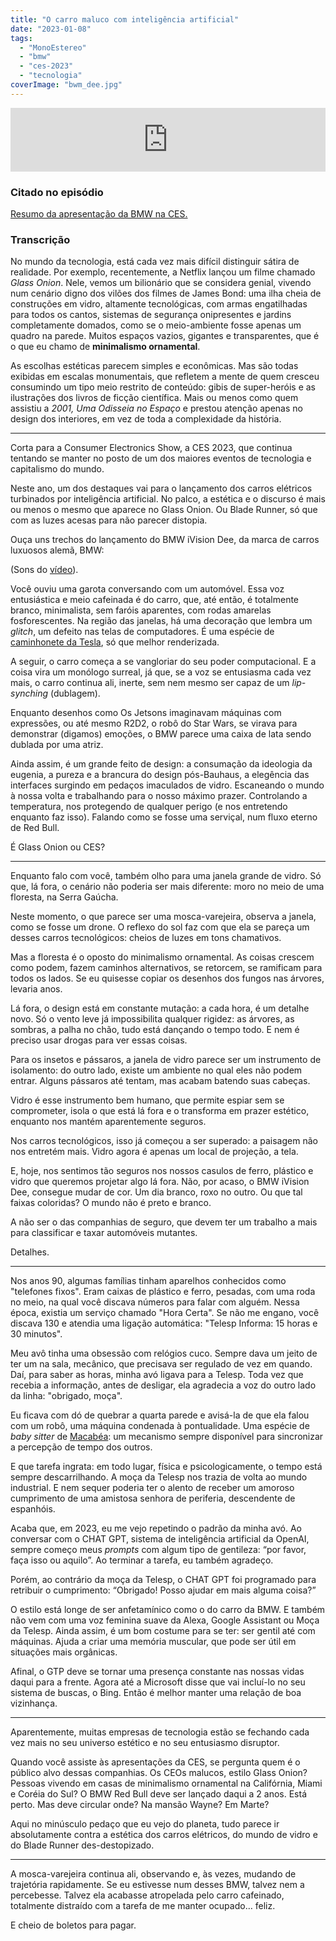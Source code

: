 ```yaml
---
title: "O carro maluco com inteligência artificial"
date: "2023-01-08"
tags: 
  - "MonoEstereo"
  - "bmw"
  - "ces-2023"
  - "tecnologia"
coverImage: "bwm_dee.jpg"
---
```


<iframe src="https://anchor.fm/monoestereo/embed/episodes/O-carro-maluco-com-inteligncia-artificial-e1t4h7i" height="102px" width="100%" frameborder="0" scrolling="no"></iframe>

### Citado no episódio

[Resumo da apresentação da BMW na CES.](https://www.youtube.com/watch?v=ays-0zj4J7M)

### Transcrição

No mundo da tecnologia, está cada vez mais difícil distinguir sátira de realidade. Por exemplo, recentemente, a Netflix lançou um filme chamado _Glass Onion_. Nele, vemos um bilionário que se considera genial, vivendo num cenário digno dos vilões dos filmes de James Bond: uma ilha cheia de construções em vidro, altamente tecnológicas, com armas engatilhadas para todos os cantos, sistemas de segurança onipresentes e jardins completamente domados, como se o meio-ambiente fosse apenas um quadro na parede. Muitos espaços vazios, gigantes e transparentes, que é o que eu chamo de **minimalismo ornamental**.

As escolhas estéticas parecem simples e econômicas. Mas são todas exibidas em escalas monumentais, que refletem a mente de quem cresceu consumindo um tipo meio restrito de conteúdo: gibis de super-heróis e as ilustrações dos livros de ficção científica. Mais ou menos como quem assistiu a _2001, Uma Odisseia no Espaço_ e prestou atenção apenas no design dos interiores, em vez de toda a complexidade da história.

* * *

Corta para a Consumer Electronics Show, a CES 2023, que continua tentando se manter no posto de um dos maiores eventos de tecnologia e capitalismo do mundo.

Neste ano, um dos destaques vai para o lançamento dos carros elétricos turbinados por inteligência artificial. No palco, a estética e o discurso é mais ou menos o mesmo que aparece no Glass Onion. Ou Blade Runner, só que com as luzes acesas para não parecer distopia.

Ouça uns trechos do lançamento do BMW iVision Dee, da marca de carros luxuosos alemã, BMW:

(Sons do [vídeo](https://www.youtube.com/watch?v=ays-0zj4J7M)).

Você ouviu uma garota conversando com um automóvel. Essa voz entusiástica e meio cafeinada é do carro, que, até então, é totalmente branco, minimalista, sem faróis aparentes, com rodas amarelas fosforescentes. Na região das janelas, há uma decoração que lembra um _glitch_, um defeito nas telas de computadores. É uma espécie de [caminhonete da Tesla](https://www.tesla.com/cybertruck), só que melhor renderizada.

A seguir, o carro começa a se vangloriar do seu poder computacional. E a coisa vira um monólogo surreal, já que, se a voz se entusiasma cada vez mais, o carro continua ali, inerte, sem nem mesmo ser capaz de um _lip-synching_ (dublagem).

Enquanto desenhos como Os Jetsons imaginavam máquinas com expressões, ou até mesmo R2D2, o robô do Star Wars, se virava para demonstrar (digamos) emoções, o BMW parece uma caixa de lata sendo dublada por uma atriz.

Ainda assim, é um grande feito de design: a consumação da ideologia da eugenia, a pureza e a brancura do design pós-Bauhaus, a elegência das interfaces surgindo em pedaços imaculados de vidro. Escaneando o mundo à nossa volta e trabalhando para o nosso máximo prazer. Controlando a temperatura, nos protegendo de qualquer perigo (e nos entretendo enquanto faz isso). Falando como se fosse uma serviçal, num fluxo eterno de Red Bull.

É Glass Onion ou CES?

* * *

Enquanto falo com você, também olho para uma janela grande de vidro. Só que, lá fora, o cenário não poderia ser mais diferente: moro no meio de uma floresta, na Serra Gaúcha.

Neste momento, o que parece ser uma mosca-varejeira, observa a janela, como se fosse um drone. O reflexo do sol faz com que ela se pareça um desses carros tecnológicos: cheios de luzes em tons chamativos.

Mas a floresta é o oposto do minimalismo ornamental. As coisas crescem como podem, fazem caminhos alternativos, se retorcem, se ramificam para todos os lados. Se eu quisesse copiar os desenhos dos fungos nas árvores, levaria anos.

Lá fora, o design está em constante mutação: a cada hora, é um detalhe novo. Só o vento leve já impossibilita qualquer rigidez: as árvores, as sombras, a palha no chão, tudo está dançando o tempo todo. E nem é preciso usar drogas para ver essas coisas.

Para os insetos e pássaros, a janela de vidro parece ser um instrumento de isolamento: do outro lado, existe um ambiente no qual eles não podem entrar. Alguns pássaros até tentam, mas acabam batendo suas cabeças.

Vidro é esse instrumento bem humano, que permite espiar sem se comprometer, isola o que está lá fora e o transforma em prazer estético, enquanto nos mantém aparentemente seguros.

Nos carros tecnológicos, isso já começou a ser superado: a paisagem não nos entretém mais. Vidro agora é apenas um local de projeção, a tela.

E, hoje, nos sentimos tão seguros nos nossos casulos de ferro, plástico e vidro que queremos projetar algo lá fora. Não, por acaso, o BMW iVision Dee, consegue mudar de cor. Um dia branco, roxo no outro. Ou que tal faixas coloridas? O mundo não é preto e branco.

A não ser o das companhias de seguro, que devem ter um trabalho a mais para classificar e taxar automóveis mutantes.

Detalhes.

* * *

Nos anos 90, algumas famílias tinham aparelhos conhecidos como "telefones fixos". Eram caixas de plástico e ferro, pesadas, com uma roda no meio, na qual você discava números para falar com alguém. Nessa época, existia um serviço chamado "Hora Certa". Se não me engano, você discava 130 e atendia uma ligação automática: "Telesp Informa: 15 horas e 30 minutos".

Meu avô tinha uma obsessão com relógios cuco. Sempre dava um jeito de ter um na sala, mecânico, que precisava ser regulado de vez em quando. Daí, para saber as horas, minha avó ligava para a Telesp. Toda vez que recebia a informação, antes de desligar, ela agradecia a voz do outro lado da linha: "obrigado, moça".

Eu ficava com dó de quebrar a quarta parede e avisá-la de que ela falou com um robô, uma máquina condenada à pontualidade. Uma espécie de _baby sitter_ de [Macabéa](https://pt.wikipedia.org/wiki/A_Hora_da_Estrela): um mecanismo sempre disponível para sincronizar a percepção de tempo dos outros.

E que tarefa ingrata: em todo lugar, física e psicologicamente, o tempo está sempre descarrilhando. A moça da Telesp nos trazia de volta ao mundo industrial. E nem sequer poderia ter o alento de receber um amoroso cumprimento de uma amistosa senhora de periferia, descendente de espanhóis.

Acaba que, em 2023, eu me vejo repetindo o padrão da minha avó. Ao conversar com o CHAT GPT, sistema de inteligência artificial da OpenAI, sempre começo meus _prompts_ com algum tipo de gentileza: “por favor, faça isso ou aquilo”. Ao terminar a tarefa, eu também agradeço.

Porém, ao contrário da moça da Telesp, o CHAT GPT foi programado para retribuir o cumprimento: “Obrigado! Posso ajudar em mais alguma coisa?”

O estilo está longe de ser anfetamínico como o do carro da BMW. E também não vem com uma voz feminina suave da Alexa, Google Assistant ou Moça da Telesp. Ainda assim, é um bom costume para se ter: ser gentil até com máquinas. Ajuda a criar uma memória muscular, que pode ser útil em situações mais orgânicas.

Afinal, o GTP deve se tornar uma presença constante nas nossas vidas daqui para a frente. Agora até a Microsoft disse que vai incluí-lo no seu sistema de buscas, o Bing. Então é melhor manter uma relação de boa vizinhança.

* * *

Aparentemente, muitas empresas de tecnologia estão se fechando cada vez mais no seu universo estético e no seu entusiasmo disruptor.

Quando você assiste às apresentações da CES, se pergunta quem é o público alvo dessas companhias. Os CEOs malucos, estilo Glass Onion? Pessoas vivendo em casas de minimalismo ornamental na Califórnia, Miami e Coréia do Sul? O BMW Red Bull deve ser lançado daqui a 2 anos. Está perto. Mas deve circular onde? Na mansão Wayne? Em Marte?

Aqui no minúsculo pedaço que eu vejo do planeta, tudo parece ir absolutamente contra a estética dos carros elétricos, do mundo de vidro e do Blade Runner des-destopizado.

* * *

A mosca-varejeira continua ali, observando e, às vezes, mudando de trajetória rapidamente. Se eu estivesse num desses BMW, talvez nem a percebesse. Talvez ela acabasse atropelada pelo carro cafeinado, totalmente distraído com a tarefa de me manter ocupado… feliz.

E cheio de boletos para pagar.
